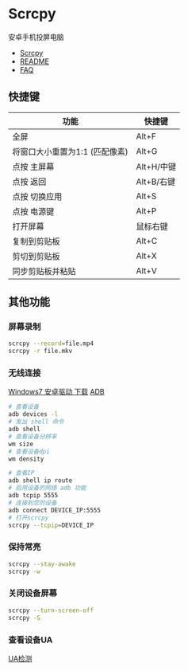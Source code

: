 # Scrcpy

安卓手机投屏电脑

- [Scrcpy](https://github.com/Genymobile/scrcpy/)
- [README](https://github.com/Genymobile/scrcpy/wiki/README.zh-Hans)
- [FAQ](https://github.com/Genymobile/scrcpy/wiki/FAQ.zh-Hans)

## 快捷键

功能|快捷键
-|-
全屏|Alt+F
将窗口大小重置为1:1 (匹配像素)|Alt+G
点按 主屏幕|Alt+H/中键
点按 返回|Alt+B/右键
点按 切换应用|Alt+S
点按 电源键|Alt+P
打开屏幕|鼠标右键
复制到剪贴板|Alt+C
剪切到剪贴板|Alt+X
同步剪贴板并粘贴|Alt+V

## 其他功能

### 屏幕录制

```bash
scrcpy --record=file.mp4
scrcpy -r file.mkv
```

### 无线连接

[Windows7 安卓驱动 下载](https://www.thecustomdroid.com/google-android-usb-drivers/)
[ADB](https://developer.android.google.cn/studio/command-line/adb?hl=zh-cn)

``` bash
# 查看设备
adb devices -l
# 发出 shell 命令
adb shell
# 查看设备分辨率
wm size
# 查看设备dpi
wm density

# 查看IP
adb shell ip route
# 启用设备的网络 adb 功能
adb tcpip 5555
# 连接到您的设备
adb connect DEVICE_IP:5555
# 打开scrcpy
scrcpy --tcpip=DEVICE_IP
```

### 保持常亮

```bash
scrcpy --stay-awake
scrcpy -w
```

### 关闭设备屏幕

```bash
scrcpy --turn-screen-off
scrcpy -S
```

### 查看设备UA

[UA检测](https://useragent.buyaocha.com/)